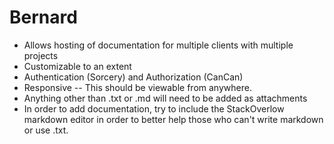 # Bernard
+ Allows hosting of documentation for multiple clients with multiple projects
+ Customizable to an extent
+ Authentication (Sorcery) and Authorization (CanCan)
+ Responsive -- This should be viewable from anywhere.
+ Anything other than .txt or .md  will need to be added as attachments
+ In order to add documentation, try to include the StackOverlow markdown editor in order to better help those who can't write markdown or use .txt.